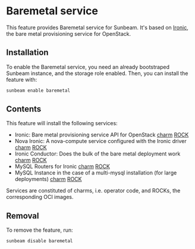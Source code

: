 # Baremetal service

This feature provides Baremetal service for Sunbeam. It's based on [Ironic](https://docs.openstack.org/ironic/latest/), the bare metal provisioning service for OpenStack.

## Installation

To enable the Baremetal service, you need an already bootstraped Sunbeam instance, and the storage role enabled. Then, you can install the feature with:

```bash
sunbeam enable baremetal
```

## Contents

This feature will install the following services:
- Ironic: Bare metal provisioning service API for OpenStack [charm](https://opendev.org/openstack/sunbeam-charms/src/branch/main/charms/ironic-k8s) [ROCK](https://github.com/canonical/ubuntu-openstack-rocks/tree/main/rocks/ironic-consolidated)
- Nova Ironic: A nova-compute service configured with the Ironic driver [charm](https://opendev.org/openstack/sunbeam-charms/src/branch/main/charms/nova-ironic-k8s) [ROCK](https://github.com/canonical/ubuntu-openstack-rocks/tree/main/rocks/nova-ironic)
- Ironic Conductor: Does the bulk of the bare metal deployment work [charm](https://opendev.org/openstack/sunbeam-charms/src/branch/main/charms/ironic-conductor-k8s) [ROCK](https://github.com/canonical/ubuntu-openstack-rocks/tree/main/rocks/ironic-conductor)
- MySQL Routers for Ironic [charm](https://github.com/canonical/mysql-router-k8s-operator) [ROCK](https://github.com/canonical/charmed-mysql-rock)
- MySQL Instance in the case of a multi-mysql installation (for large deployments) [charm](https://github.com/canonical/mysql-k8s-operator) [ROCK](https://github.com/canonical/charmed-mysql-rock)

Services are constituted of charms, i.e. operator code, and ROCKs, the corresponding OCI images.

## Removal

To remove the feature, run:

```bash
sunbeam disable baremetal
```
